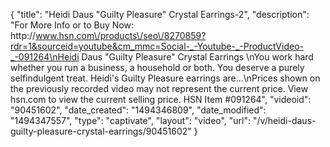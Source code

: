 {
    "title": "Heidi Daus \"Guilty Pleasure\" Crystal Earrings-2",
    "description": "For More Info or to Buy Now: http:\/\/www.hsn.com\/products\/seo\/8270859?rdr=1&sourceid=youtube&cm_mmc=Social-_-Youtube-_-ProductVideo-_-091264\nHeidi Daus \"Guilty Pleasure\" Crystal Earrings     \nYou work hard  whether you run a business, a household or both. You deserve a purely selfindulgent treat. Heidi's Guilty Pleasure earrings are...\nPrices shown on the previously recorded video may not represent the current price.  View hsn.com to view the current selling price. HSN Item #091264",
    "videoid": "90451602",
    "date_created": "1494346809",
    "date_modified": "1494347557",
    "type": "captivate",
    "layout": "video",
    "url": "\/v\/heidi-daus-guilty-pleasure-crystal-earrings\/90451602"
}